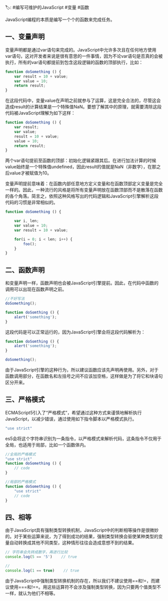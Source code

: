 🏷: #编写可维护的JavaScript #变量 #函数

JavaScript编程的本质是编写一个个的函数来完成任务。

## 一、变量声明

变量声明都是通过var语句来完成的。JavaScript中允许多次且在任何地方使用var语句，这对开发者来说是很有意思的一件事情，因为不论var语句是否真的会被执行，所有的var语句都提前到包含这段逻辑的函数的顶部执行，比如：

```javascript
function doSomething () {
    var result = 10 + value;
    var value = 10;
    return result;
}
```

在这段代码中，变量value在声明之前就参与了运算，这是完全合法的，尽管这会造成result的计算结果是一个特殊值NaN。要想了解其中的原理，就需要清除这段代码被JavaScript理解为如下这样：

```javascript
function doSomething () {
    var result;
    var value;
    result = 10 + value;
    value = 10;
    return result;
}
```

两个var语句提前至函数的顶部：初始化逻辑紧跟其后。在进行加法计算的时候value始终是一个特殊值undefined，因此result的值就是NaN（非数字），在那之后value才被赋值为10。

变量声明提前意味着：在函数内部任意地方定义变量和在函数顶部定义变量是完全一样的。因此，一种流行的风格是将所有变量声明放在函数顶部而不是散落在函数的各个角落。简言之，依照这种风格写出的代码逻辑和JavaScript引擎解析这段代码的习惯是非常相似的。

```javascript
function doSomething () {

    var i, len;
    var value = 10;
    var result = 10 + value;

    for(i = 0; i < len; i++) {
        foo();
    }
}
```

## 二、函数声明

和变量声明一样，函数声明也会被JavaScript引擎提前。因此，在代码中函数的调用可以出现在函数声明之前。

```javascript
//不好写法
doSomething();

function doSomthing () {
    alert('something');
}
```

这段代码是可以正常运行的，因为JavaScript引擎会将这段代码解析为：

```javascript
function doSomthing () {
    alert('something');
}

doSomething();
```

由于JavaScript引擎的这种行为，所以建议函数应该先声明再使用。另外，对于函数调用部分，在函数名和左括号之间不应该加空格，这样做是为了将它和块语句区分开来。

## 三、严格模式

ECMAScript5引入了“严格模式”，希望通过这种方式来谨慎地解析执行JavaScript，以减少错误，通过使用如下指令脚本以严格模式执行。

```javascript
"use strict"
```

es5会将这个字符串识别为一条指令，以严格模式来解析代码，这条指令不仅用于全局，也适用于局部，比如一个函数体内。

```javascript
//全局的严格模式
"use strict"
function doSomething () {
    // code
}

//局部的严格模式
function doSomething () {
    "use strict"
    // code
}
```

## 四、相等

由于JavaScript具有强制类型转换机制，JavaScript中的判断相等操作是很微妙的。对于某些运算来说，为了得到成功的结果，强制类型转换会驱使某种类型的变量自动转换成其他不同类型，这种情形往往会造成意想不到的结果。

```javascript
// 字符串会先转成数字，再进行比较
console.log(5 == '5')    // true

// 
console.log(1 == true)    // true
```

由于JavaScript中强制类型转换机制的存在，所以我们不建议使用==和!=，而建议使用===和!==。用这些运算符不会涉及强制类型转换，因为只要两个值类型不一样，就认为他们不相等。

<!-- more -->

